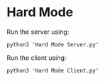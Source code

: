 # Hard Mode

Run the server using:

    python3 'Hard Mode Server.py'

Run the client using:

    python3 'Hard Mode Client.py'
